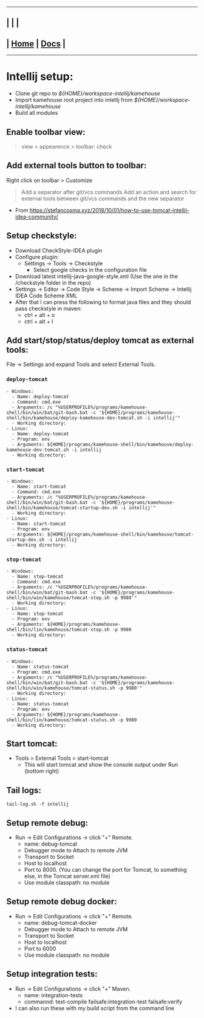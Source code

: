 ---------------------------------------------------------------
| | |
---------------------------------------------------------------
| [Home](/README.md) | [Docs](/docs/README.md) |
---------------------------------------------------------------

*********************

# Intellij setup:

- Clone git repo to *${HOME}/workspace-intellij/kamehouse*
- Import kamehouse root project into intellij from *${HOME}/workspace-intellij/kamehouse*
- Build all modules

## Enable toolbar view:
> view > appearence > toolbar: check

## Add external tools button to toolbar:
Right click on toolbar > Customize 
> Add a separator after git/vcs commands
> Add an action and search for external tools between git/vcs commands and the new separator

- From https://stefancosma.xyz/2018/10/01/how-to-use-tomcat-intellij-idea-community/

## Setup checkstyle:
- Download CheckStyle-IDEA plugin 
- Configure plugin:
  - Settings -> Tools -> Checkstyle
    - Select google checks in the configuration file
- Download latest intellij-java-google-style.xml (Use the one in the /checkstyle folder in the repo)
- Settings -> Editor -> Code Style -> Scheme -> Import Scheme -> Intellij IDEA Code Scheme XML
- After that I can press the following to format java files and they should pass checkstyle in maven:
  - ctrl + alt + o
  - ctrl + alt + l

## Add start/stop/status/deploy tomcat as external tools:

 File -> Settings and expand Tools and select External Tools.
  ### `deploy-tomcat`
    - Windows:
      - Name: deploy-tomcat
      - Command: cmd.exe
      - Arguments: /c "%USERPROFILE%/programs/kamehouse-shell/bin/win/bat/git-bash.bat -c '${HOME}/programs/kamehouse-shell/bin/kamehouse/deploy-kamehouse-dev-tomcat.sh -i intellij'"
      - Working directory: 
    - Linux:
      - Name: deploy-tomcat
      - Program: env
      - Arguments: ${HOME}/programs/kamehouse-shell/bin/kamehouse/deploy-kamehouse-dev-tomcat.sh -i intellij
      - Working directory: 

  ### `start-tomcat`
    - Windows:
      - Name: start-tomcat
      - Command: cmd.exe
      - Arguments: /c "%USERPROFILE%/programs/kamehouse-shell/bin/win/bat/git-bash.bat -c '${HOME}/programs/kamehouse-shell/bin/kamehouse/tomcat-startup-dev.sh -i intellij'"
      - Working directory: 
    - Linux:
      - Name: start-tomcat
      - Program: env
      - Arguments: ${HOME}/programs/kamehouse-shell/bin/kamehouse/tomcat-startup-dev.sh -i intellij
      - Working directory: 
      
  ### `stop-tomcat`
    - Windows:
      - Name: stop-tomcat
      - Command: cmd.exe
      - Arguments: /c "%USERPROFILE%/programs/kamehouse-shell/bin/win/bat/git-bash.bat -c '${HOME}/programs/kamehouse-shell/bin/win/kamehouse/tomcat-stop.sh -p 9980'"
      - Working directory: 
    - Linux:
      - Name: stop-tomcat
      - Program: env
      - Arguments: ${HOME}/programs/kamehouse-shell/bin/lin/kamehouse/tomcat-stop.sh -p 9980
      - Working directory: 

  ### `status-tomcat`
    - Windows:
      - Name: status-tomcat
      - Program: cmd.exe
      - Arguments: /c "%USERPROFILE%/programs/kamehouse-shell/bin/win/bat/git-bash.bat -c '${HOME}/programs/kamehouse-shell/bin/win/kamehouse/tomcat-status.sh -p 9980'"
      - Working directory: 
    - Linux:
      - Name: status-tomcat
      - Program: env
      - Arguments: ${HOME}/programs/kamehouse-shell/bin/lin/kamehouse/tomcat-status.sh -p 9980
      - Working directory: 

## Start tomcat: 

- Tools > External Tools > start-tomcat
  - This will start tomcat and show the console output under Run (bottom right)
    
## Tail logs: 

```
tail-log.sh -f intellij
```

## Setup remote debug:

- Run -> Edit Configurations -> click "+" Remote.
  - name: debug-tomcat
  - Debugger mode to Attach to remote JVM
  - Transport to Socket 
  - Host to localhost
  - Port to 8000. (You can change the port for Tomcat, to something else, in the Tomcat server.xml file)
  - Use module classpath: no module

## Setup remote debug docker:

- Run -> Edit Configurations -> click "+" Remote.
  - name: debug-tomcat-docker
  - Debugger mode to Attach to remote JVM
  - Transport to Socket 
  - Host to localhost
  - Port to 6000
  - Use module classpath: no module

## Setup integration tests:

- Run -> Edit Configurations -> click "+" Maven.
  - name: integration-tests
  - commannd: test-compile failsafe:integration-test failsafe:verify
- I can also run these with my build script from the command line

